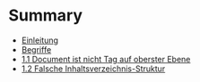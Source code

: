 # Summary

* [Einleitung](README.md)
* [Begriffe](1-2_begriffe.md)
* [1.1 Document ist nicht Tag auf oberster Ebene](1.1-document-ist-nicht-tag-auf-oberster-ebene.md)
* [1.2 Falsche Inhaltsverzeichnis-Struktur](1.2-falsche-inhaltsverzeichnis-struktur.md)

